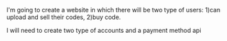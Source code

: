 I'm going to create a website in which there will be two type of users: 1)can upload and sell their codes, 2)buy code.

I will need to create two type of accounts and a payment method api
